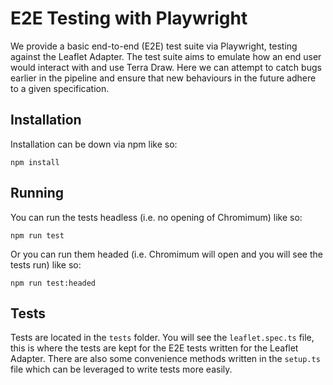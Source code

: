 # E2E Testing with Playwright

We provide a basic end-to-end (E2E) test suite via Playwright, testing against the Leaflet Adapter. The test suite aims to emulate how an end user would interact with and use Terra Draw. Here we can attempt to catch bugs earlier in the pipeline and ensure that new behaviours in the future adhere to a given specification. 

## Installation

Installation can be down via npm like so:

```shell
npm install
```

## Running

You can run the tests headless (i.e. no opening of Chromimum) like so:

```shell
npm run test
```

Or you can run them headed (i.e. Chromimum will open and you will see the tests run) like so:

```shell
npm run test:headed
```

## Tests

Tests are located in the `tests` folder. You will see the `leaflet.spec.ts` file, this is where the tests are kept for the E2E tests written for the Leaflet Adapter. There are also some convenience methods written in the `setup.ts` file which can be leveraged to write tests more easily.
